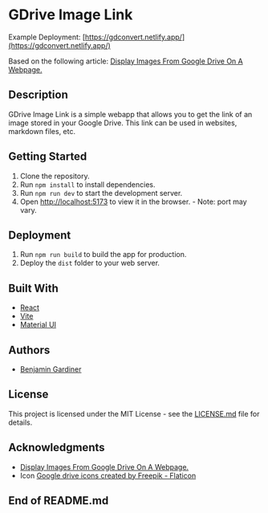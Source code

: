 # GDrive Image Link
Example Deployment: [https://gdconvert.netlify.app/](https://gdconvert.netlify.app/)

Based on the following article: [Display Images From Google Drive On A Webpage.](https://medium.com/@bede.chk/display-images-from-google-drive-on-a-webpage-html-or-markdown-b64004e72d8e#:~:text=Share%20the%20Image%3A%20Right%2Dclick,Copy%20the%20sharing%20link%20provided.)

## Description
GDrive Image Link is a simple webapp that allows you to get the link of an image stored in your Google Drive. This link can be used in websites, markdown files, etc.

## Getting Started
1. Clone the repository.
2. Run `npm install` to install dependencies.
3. Run `npm run dev` to start the development server.
4. Open [http://localhost:5173](http://localhost:5173) to view it in the browser. - Note: port may vary.

## Deployment
1. Run `npm run build` to build the app for production.
2. Deploy the `dist` folder to your web server.

## Built With
- [React](https://reactjs.org/)
- [Vite](https://vitejs.dev/)
- [Material UI](https://material-ui.com/)


## Authors
- [Benjamin Gardiner](https://github.com/BBGard)

## License
This project is licensed under the MIT License - see the [LICENSE.md](LICENSE) file for details.

## Acknowledgments
- [Display Images From Google Drive On A Webpage.](https://medium.com/@bede.chk/display-images-from-google-drive-on-a-webpage-html-or-markdown-b64004e72d8e#:~:text=Share%20the%20Image%3A%20Right%2Dclick,Copy%20the%20sharing%20link%20provided.)
- Icon <a href="https://www.flaticon.com/free-icons/google-drive" title="google drive icons">Google drive icons created by Freepik - Flaticon</a>

## End of README.md

